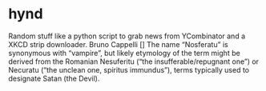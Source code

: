 # hynd
Random stuff like a python script to grab news from YCombinator and a XKCD strip downloader.
Bruno Cappelli
[] The name “Nosferatu” is synonymous with “vampire”, but likely etymology of the term might be derived from the Romanian Nesuferitu (“the insufferable/repugnant one”) or Necuratu (“the unclean one, spiritus immundus”), terms typically used to designate Satan (the Devil).
